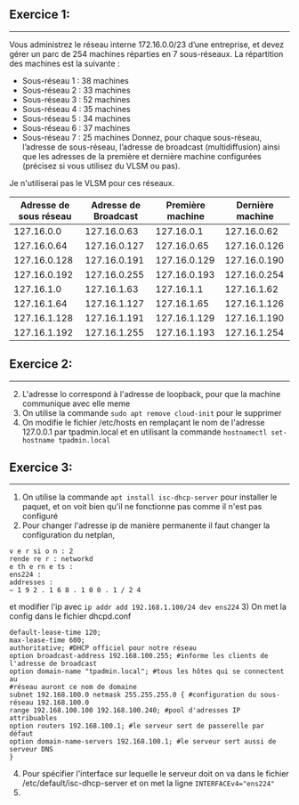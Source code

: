 ## Exercice 1:
---

Vous administrez le réseau interne 172.16.0.0/23 d’une entreprise, et devez gérer un parc de 254 machines
réparties en 7 sous-réseaux. La répartition des machines est la suivante :
- Sous-réseau 1 : 38 machines
- Sous-réseau 2 : 33 machines
- Sous-réseau 3 : 52 machines
- Sous-réseau 4 : 35 machines
- Sous-réseau 5 : 34 machines
- Sous-réseau 6 : 37 machines 
- Sous-réseau 7 : 25 machines
Donnez, pour chaque sous-réseau, l’adresse de sous-réseau, l’adresse de broadcast (multidiffusion) ainsi
que les adresses de la première et dernière machine configurées (précisez si vous utilisez du VLSM ou pas).

Je n'utiliserai pas le VLSM pour ces réseaux.

| Adresse de sous réseau | Adresse de Broadcast | Première machine | Dernière machine |
|------------------------|----------------------|------------------|------------------|
| 127.16.0.0             | 127.16.0.63          | 127.16.0.1       | 127.16.0.62      |
| 127.16.0.64            | 127.16.0.127         | 127.16.0.65      | 127.16.0.126     |
| 127.16.0.128           | 127.16.0.191         | 127.16.0.129     | 127.16.0.190     |
| 127.16.0.192           | 127.16.0.255         | 127.16.0.193     | 127.16.0.254     |
| 127.16.1.0             | 127.16.1.63          | 127.16.1.1       | 127.16.1.62      |
| 127.16.1.64            | 127.16.1.127         | 127.16.1.65      | 127.16.1.126     |
| 127.16.1.128           | 127.16.1.191         | 127.16.1.129     | 127.16.1.190     |
| 127.16.1.192           | 127.16.1.255         | 127.16.1.193     | 127.16.1.254     |


## Exercice 2:
---

2) L'adresse lo correspond à l'adresse de loopback, pour que la machine communique avec elle meme
3) On utilise la commande ```sudo apt remove cloud-init``` pour le supprimer
4) On modifie le fichier /etc/hosts en remplaçant le nom de l'adresse 127.0.0.1 par tpadmin.local et en utilisant la commande ```hostnamectl set-hostname tpadmin.local```

## Exercice 3:
---

1) On utilise la commande ```apt install isc-dhcp-server``` pour installer le paquet, et on voit bien qu'il ne fonctionne pas comme il n'est pas configuré
2) Pour changer l'adresse ip de manière permanente il faut changer la configuration du netplan, 
```network :
v e r si o n : 2
rende re r : networkd
e th e rn e ts :
ens224 :
addresses :
− 1 9 2 . 1 6 8 . 1 0 0 . 1 / 2 4
```
et modifier l'ip avec ```ip addr add 192.168.1.100/24 dev ens224```
3) On met la config dans le fichier dhcpd.conf
```
default-lease-time 120;
max-lease-time 600;
authoritative; #DHCP officiel pour notre réseau
option broadcast-address 192.168.100.255; #informe les clients de l'adresse de broadcast
option domain-name "tpadmin.local"; #tous les hôtes qui se connectent au
#réseau auront ce nom de domaine
subnet 192.168.100.0 netmask 255.255.255.0 { #configuration du sous-réseau 192.168.100.0
range 192.168.100.100 192.168.100.240; #pool d'adresses IP attribuables
option routers 192.168.100.1; #le serveur sert de passerelle par défaut
option domain-name-servers 192.168.100.1; #le serveur sert aussi de serveur DNS
}
```

4) Pour spécifier l'interface sur lequelle le serveur doit on va dans le fichier /etc/default/isc-dhcp-server et on met la ligne ```INTERFACEv4="ens224"```
5) 
